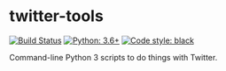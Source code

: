 # twitter-tools

[![Build Status](https://travis-ci.org/hugovk/twitter-tools.svg?branch=master)](https://travis-ci.org/hugovk/twitter-tools)
[![Python: 3.6+](https://img.shields.io/badge/python-3.6+-blue.svg)](https://www.python.org/downloads/)
[![Code style: black](https://img.shields.io/badge/code%20style-black-000000.svg)](https://github.com/psf/black)

Command-line Python 3 scripts to do things with Twitter.
